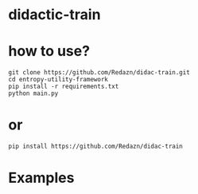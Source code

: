 # didactic-train

# how to use?
```
git clone https://github.com/Redazn/didac-train.git
cd entropy-utility-framework
pip install -r requirements.txt
python main.py
```
# or
```
pip install https://github.com/Redazn/didac-train
```
# Examples 
